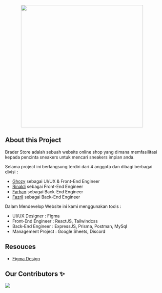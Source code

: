 <div align="center">
   <img src="https://cdn.pixabay.com/photo/2024/03/31/05/44/05-44-53-541_1280.jpg" width="400">
</div>
 
## About this Project

Brader Store adalah sebuah website online shop yang dimana memfasilitasi kepada pencinta sneakers untuk mencari sneakers impian anda.

<p>Selama project ini berlangsung terdiri dari 4 anggota dan dibagi berbagai divisi :</p>
<ul>
 <li><a href="https://github.com/monsterkronus">Ghozy</a> sebagai UI/UX & Front-End Engineer</li>
 <li><a href="https://github.com/rprasya">Rinaldi</a> sebagai Front-End Engineer</li>
 <li><a href="https://github.com/Lyraeth">Farhan</a> sebagai Back-End Engineer</li>
 <li><a href="https://github.com/fazrilarief">Fazril</a> sebagai Back-End Engineer</li>
</ul>

Dalam Mendevelop Website ini kami menggunakan tools :
<ul>
 <li>UI/UX Designer : Figma</li>
 <li>Front-End Engineer : ReactJS, Tailwindcss</li>
 <li>Back-End Engineer : ExpressJS, Prisma, Postman, MySql</li>
 <li>Management Project : Google Sheets, Discord</li>
</ul>

## Resouces
<ul>
   <li><a href="https://www.figma.com/files/project/216250499/Team-project?fuid=875519465711945336" target="_blank">Figma Design</a></li>
</ul>

## Our Contributors ✨
<a href="https://github.com/Lyraeth/BE-Br4der-Sneakers/graphs/contributors">
  <img src="https://contrib.rocks/image?repo=Lyraeth/BE-Br4der-Sneakers" />
</a>
